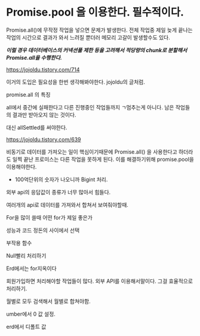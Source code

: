 # Promise.pool 을 이용한다. 필수적이다.
Promise.all()에 무작정 작업을 넣으면 문제가 발생한다. 전체 작업중 제일 늦게 끝나는 작업의 시간으로 결과가 와서 느려질 뿐더러 메모리 고갈이 발생할수도 있다.

***이럴 경우 데이터베이스의 커넥션풀 제한 등을 고려해서 적당량의 chunk로 분할해서 Promise.all을 수행한다.***

https://jojoldu.tistory.com/714

이거의 도입은 필요성을 한번 생각해봐야한다. jojoldu의 글처럼.

promise.all 의 특징

all에서 중간에 실패한다고 다른 진행중인 작업들까지 ㄱ멈추는게 아니다. 남은 작업들의 결과만 받아오지 않는 것이다.

대신 allSettled를 써야한다.

https://jojoldu.tistory.com/639

비동기로 데이터를 가져오는 일이 핵심이기때문에 Promise.all() 을 사용한다고 하더라도 일찍 끝난 프로미스는 다른 작업을 못하게 된다. 이를 해결하기위해 promise.pool을 이용해야한다.

- 100억단위의 숫자가 나오니까 Bigint 처리.

외부 api의 응답값이 종류가 너무 많아서 힘들다.

여러개의 api로 데이터를 가져와서 합쳐서 보여줘야할때.

For을 많이 쓸때 어떤 for가 제일 좋은가

성능과 코드 정돈의 사이에서 선택

부작용 함수

Null빨리 처리하기

Erd에서는 for지옥이다

회원가입하면 처리해야할 작업들이 많다. 외부 API를 이용해서말이다. 그걸 효율적으로 처리하기.

월별로 모두 검색해서 월별로 합쳐야함.

umber에서 0 값 설정.

erd에서 디폴트 값